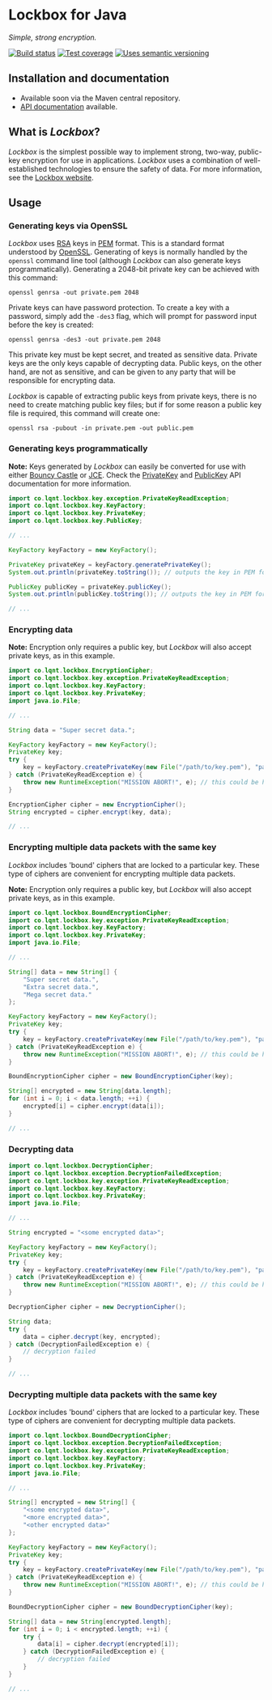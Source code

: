 # Lockbox for Java

*Simple, strong encryption.*

[![Build status]][Latest build]
[![Test coverage]][Test coverage report]
[![Uses semantic versioning]][SemVer]

## Installation and documentation

* Available soon via the Maven central repository.
* [API documentation] available.

## What is *Lockbox*?

*Lockbox* is the simplest possible way to implement strong, two-way, public-key
encryption for use in applications. *Lockbox* uses a combination of
well-established technologies to ensure the safety of data. For more
information, see the [Lockbox website].

## Usage

### Generating keys via OpenSSL

*Lockbox* uses [RSA] keys in [PEM] format. This is a standard format understood
by [OpenSSL]. Generating of keys is normally handled by the `openssl` command
line tool (although *Lockbox* can also generate keys programmatically).
Generating a 2048-bit private key can be achieved with this command:

    openssl genrsa -out private.pem 2048

Private keys can have password protection. To create a key with a password,
simply add the `-des3` flag, which will prompt for password input before the key
is created:

    openssl genrsa -des3 -out private.pem 2048

This private key must be kept secret, and treated as sensitive data. Private
keys are the only keys capable of decrypting data. Public keys, on the other
hand, are not as sensitive, and can be given to any party that will be
responsible for encrypting data.

*Lockbox* is capable of extracting public keys from private keys, there is no
need to create matching public key files; but if for some reason a public key
file is required, this command will create one:

    openssl rsa -pubout -in private.pem -out public.pem

### Generating keys programmatically

**Note:** Keys generated by *Lockbox* can easily be converted for use with
either [Bouncy Castle] or [JCE]. Check the [PrivateKey] and [PublicKey] API
documentation for more information.

```java
import co.lqnt.lockbox.key.exception.PrivateKeyReadException;
import co.lqnt.lockbox.key.KeyFactory;
import co.lqnt.lockbox.key.PrivateKey;
import co.lqnt.lockbox.key.PublicKey;

// ...

KeyFactory keyFactory = new KeyFactory();

PrivateKey privateKey = keyFactory.generatePrivateKey();
System.out.println(privateKey.toString()); // outputs the key in PEM format

PublicKey publicKey = privateKey.publicKey();
System.out.println(publicKey.toString()); // outputs the key in PEM format

// ...
```

### Encrypting data

**Note:** Encryption only requires a public key, but *Lockbox* will also accept
private keys, as in this example.

```java
import co.lqnt.lockbox.EncryptionCipher;
import co.lqnt.lockbox.key.exception.PrivateKeyReadException;
import co.lqnt.lockbox.key.KeyFactory;
import co.lqnt.lockbox.key.PrivateKey;
import java.io.File;

// ...

String data = "Super secret data.";

KeyFactory keyFactory = new KeyFactory();
PrivateKey key;
try {
    key = keyFactory.createPrivateKey(new File("/path/to/key.pem"), "password");
} catch (PrivateKeyReadException e) {
    throw new RuntimeException("MISSION ABORT!", e); // this could be handled much better...
}

EncryptionCipher cipher = new EncryptionCipher();
String encrypted = cipher.encrypt(key, data);

// ...
```

### Encrypting multiple data packets with the same key

*Lockbox* includes 'bound' ciphers that are locked to a particular key. These
type of ciphers are convenient for encrypting multiple data packets.

**Note:** Encryption only requires a public key, but *Lockbox* will also accept
private keys, as in this example.

```java
import co.lqnt.lockbox.BoundEncryptionCipher;
import co.lqnt.lockbox.key.exception.PrivateKeyReadException;
import co.lqnt.lockbox.key.KeyFactory;
import co.lqnt.lockbox.key.PrivateKey;
import java.io.File;

// ...

String[] data = new String[] {
    "Super secret data.",
    "Extra secret data.",
    "Mega secret data."
};

KeyFactory keyFactory = new KeyFactory();
PrivateKey key;
try {
    key = keyFactory.createPrivateKey(new File("/path/to/key.pem"), "password");
} catch (PrivateKeyReadException e) {
    throw new RuntimeException("MISSION ABORT!", e); // this could be handled much better...
}

BoundEncryptionCipher cipher = new BoundEncryptionCipher(key);

String[] encrypted = new String[data.length];
for (int i = 0; i < data.length; ++i) {
    encrypted[i] = cipher.encrypt(data[i]);
}

// ...
```

### Decrypting data

```java
import co.lqnt.lockbox.DecryptionCipher;
import co.lqnt.lockbox.exception.DecryptionFailedException;
import co.lqnt.lockbox.key.exception.PrivateKeyReadException;
import co.lqnt.lockbox.key.KeyFactory;
import co.lqnt.lockbox.key.PrivateKey;
import java.io.File;

// ...

String encrypted = "<some encrypted data>";

KeyFactory keyFactory = new KeyFactory();
PrivateKey key;
try {
    key = keyFactory.createPrivateKey(new File("/path/to/key.pem"), "password");
} catch (PrivateKeyReadException e) {
    throw new RuntimeException("MISSION ABORT!", e); // this could be handled much better...
}

DecryptionCipher cipher = new DecryptionCipher();

String data;
try {
    data = cipher.decrypt(key, encrypted);
} catch (DecryptionFailedException e) {
    // decryption failed
}

// ...
```

### Decrypting multiple data packets with the same key

*Lockbox* includes 'bound' ciphers that are locked to a particular key. These
type of ciphers are convenient for decrypting multiple data packets.

```java
import co.lqnt.lockbox.BoundDecryptionCipher;
import co.lqnt.lockbox.exception.DecryptionFailedException;
import co.lqnt.lockbox.key.exception.PrivateKeyReadException;
import co.lqnt.lockbox.key.KeyFactory;
import co.lqnt.lockbox.key.PrivateKey;
import java.io.File;

// ...

String[] encrypted = new String[] {
    "<some encrypted data>",
    "<more encrypted data>",
    "<other encrypted data>"
};

KeyFactory keyFactory = new KeyFactory();
PrivateKey key;
try {
    key = keyFactory.createPrivateKey(new File("/path/to/key.pem"), "password");
} catch (PrivateKeyReadException e) {
    throw new RuntimeException("MISSION ABORT!", e); // this could be handled much better...
}

BoundDecryptionCipher cipher = new BoundDecryptionCipher(key);

String[] data = new String[encrypted.length];
for (int i = 0; i < encrypted.length; ++i) {
    try {
        data[i] = cipher.decrypt(encrypted[i]);
    } catch (DecryptionFailedException e) {
        // decryption failed
    }
}

// ...
```

<!-- References -->

[Bouncy Castle]: http://www.bouncycastle.org/java.html
[JCE]: http://en.wikipedia.org/wiki/Java_Cryptography_Extension
[Lockbox website]: http://lqnt.co/lockbox
[OpenSSL]: http://en.wikipedia.org/wiki/OpenSSL
[PEM]: http://en.wikipedia.org/wiki/Privacy-enhanced_Electronic_Mail
[PrivateKey]: http://eloquent-software.com/lockbox-java/artifacts/documentation/api/co/lqnt/lockbox/key/PrivateKey.html
[PublicKey]: http://eloquent-software.com/lockbox-java/artifacts/documentation/api/co/lqnt/lockbox/key/PublicKey.html
[RSA]: http://en.wikipedia.org/wiki/RSA_(algorithm)

[API documentation]: http://lqnt.co/lockbox-java/artifacts/documentation/api/
[Build status]: https://api.travis-ci.org/eloquent/lockbox-java.png?branch=master
[Latest build]: https://travis-ci.org/eloquent/lockbox-java
[SemVer]: http://semver.org/
[Test coverage report]: https://coveralls.io/r/eloquent/lockbox-java
[Test coverage]: https://coveralls.io/repos/eloquent/lockbox-java/badge.png?branch=master
[Uses semantic versioning]: http://b.repl.ca/v1/semver-yes-brightgreen.png
